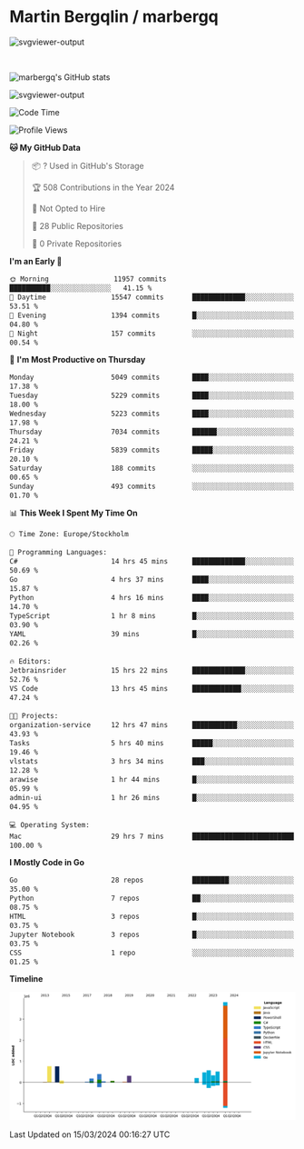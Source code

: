 # Martin Bergqlin / marbergq

![svgviewer-output](https://user-images.githubusercontent.com/2405410/206014777-22d41ecb-c24f-421d-b7d9-bba2cb5bb0de.svg)

<br>

<!--- [![Martin's Week](https://github-readme-stats.vercel.app/api/wakatime?username=marbergq&theme=dark)](https://github.com/anuraghazra/github-readme-stats) -->

![marbergq's GitHub stats](https://github-readme-stats.vercel.app/api?username=marbergq&count_private=true&show_icons=true)

![svgviewer-output](https://wakatime.com/badge/user/3f0a2069-6683-4e19-9a4a-7d21ea815067.svg)

<!--START_SECTION:waka-->
![Code Time](http://img.shields.io/badge/Code%20Time-3%2C830%20hrs%2017%20mins-blue)

![Profile Views](http://img.shields.io/badge/Profile%20Views-3-blue)

**🐱 My GitHub Data** 

> 📦 ? Used in GitHub's Storage 
 > 
> 🏆 508 Contributions in the Year 2024
 > 
> 🚫 Not Opted to Hire
 > 
> 📜 28 Public Repositories 
 > 
> 🔑 0 Private Repositories 
 > 
**I'm an Early 🐤** 

```text
🌞 Morning                11957 commits       ██████████░░░░░░░░░░░░░░░   41.15 % 
🌆 Daytime                15547 commits       █████████████░░░░░░░░░░░░   53.51 % 
🌃 Evening                1394 commits        █░░░░░░░░░░░░░░░░░░░░░░░░   04.80 % 
🌙 Night                  157 commits         ░░░░░░░░░░░░░░░░░░░░░░░░░   00.54 % 
```
📅 **I'm Most Productive on Thursday** 

```text
Monday                   5049 commits        ████░░░░░░░░░░░░░░░░░░░░░   17.38 % 
Tuesday                  5229 commits        ████░░░░░░░░░░░░░░░░░░░░░   18.00 % 
Wednesday                5223 commits        ████░░░░░░░░░░░░░░░░░░░░░   17.98 % 
Thursday                 7034 commits        ██████░░░░░░░░░░░░░░░░░░░   24.21 % 
Friday                   5839 commits        █████░░░░░░░░░░░░░░░░░░░░   20.10 % 
Saturday                 188 commits         ░░░░░░░░░░░░░░░░░░░░░░░░░   00.65 % 
Sunday                   493 commits         ░░░░░░░░░░░░░░░░░░░░░░░░░   01.70 % 
```


📊 **This Week I Spent My Time On** 

```text
🕑︎ Time Zone: Europe/Stockholm

💬 Programming Languages: 
C#                       14 hrs 45 mins      █████████████░░░░░░░░░░░░   50.69 % 
Go                       4 hrs 37 mins       ████░░░░░░░░░░░░░░░░░░░░░   15.87 % 
Python                   4 hrs 16 mins       ████░░░░░░░░░░░░░░░░░░░░░   14.70 % 
TypeScript               1 hr 8 mins         █░░░░░░░░░░░░░░░░░░░░░░░░   03.90 % 
YAML                     39 mins             █░░░░░░░░░░░░░░░░░░░░░░░░   02.26 % 

🔥 Editors: 
Jetbrainsrider           15 hrs 22 mins      █████████████░░░░░░░░░░░░   52.76 % 
VS Code                  13 hrs 45 mins      ████████████░░░░░░░░░░░░░   47.24 % 

🐱‍💻 Projects: 
organization-service     12 hrs 47 mins      ███████████░░░░░░░░░░░░░░   43.93 % 
Tasks                    5 hrs 40 mins       █████░░░░░░░░░░░░░░░░░░░░   19.46 % 
vlstats                  3 hrs 34 mins       ███░░░░░░░░░░░░░░░░░░░░░░   12.28 % 
arawise                  1 hr 44 mins        █░░░░░░░░░░░░░░░░░░░░░░░░   05.99 % 
admin-ui                 1 hr 26 mins        █░░░░░░░░░░░░░░░░░░░░░░░░   04.95 % 

💻 Operating System: 
Mac                      29 hrs 7 mins       █████████████████████████   100.00 % 
```

**I Mostly Code in Go** 

```text
Go                       28 repos            █████████░░░░░░░░░░░░░░░░   35.00 % 
Python                   7 repos             ██░░░░░░░░░░░░░░░░░░░░░░░   08.75 % 
HTML                     3 repos             █░░░░░░░░░░░░░░░░░░░░░░░░   03.75 % 
Jupyter Notebook         3 repos             █░░░░░░░░░░░░░░░░░░░░░░░░   03.75 % 
CSS                      1 repo              ░░░░░░░░░░░░░░░░░░░░░░░░░   01.25 % 
```



**Timeline**

![Lines of Code chart](https://raw.githubusercontent.com/marbergq/marbergq/main/assets/bar_graph.png)


 Last Updated on 15/03/2024 00:16:27 UTC
<!--END_SECTION:waka-->
